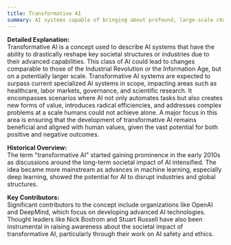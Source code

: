```yaml
---
title: Transformative AI
summary: AI systems capable of bringing about profound, large-scale changes in society, potentially altering the economy, governance, and even human life itself.
---
```


**Detailed Explanation:**  
Transformative AI is a concept used to describe AI systems that have the ability to drastically reshape key societal structures or industries due to their advanced capabilities. This class of AI could lead to changes comparable to those of the Industrial Revolution or the Information Age, but on a potentially larger scale. Transformative AI systems are expected to surpass current specialized AI systems in scope, impacting areas such as healthcare, labor markets, governance, and scientific research. It encompasses scenarios where AI not only automates tasks but also creates new forms of value, introduces radical efficiencies, and addresses complex problems at a scale humans could not achieve alone. A major focus in this area is ensuring that the development of transformative AI remains beneficial and aligned with human values, given the vast potential for both positive and negative outcomes.

**Historical Overview:**  
The term "transformative AI" started gaining prominence in the early 2010s as discussions around the long-term societal impact of AI intensified. The idea became more mainstream as advances in machine learning, especially deep learning, showed the potential for AI to disrupt industries and global structures.

**Key Contributors:**  
Significant contributors to the concept include organizations like OpenAI and DeepMind, which focus on developing advanced AI technologies. Thought leaders like Nick Bostrom and Stuart Russell have also been instrumental in raising awareness about the societal impact of transformative AI, particularly through their work on AI safety and ethics.
